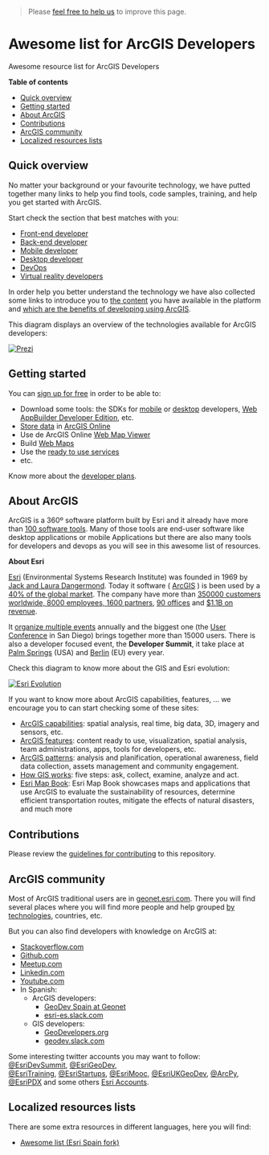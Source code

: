 > Please [feel free to help us](https://github.com/hhkaos/awesome-arcgis#contributions) to
improve this page.

# Awesome list for ArcGIS Developers
Awesome resource list for ArcGIS Developers

<!-- START doctoc generated TOC please keep comment here to allow auto update -->
<!-- DON'T EDIT THIS SECTION, INSTEAD RE-RUN doctoc TO UPDATE -->
**Table of contents**

- [Quick overview](#quick-overview)
- [Getting started](#getting-started)
- [About ArcGIS](#about-arcgis)
- [Contributions](#contributions)
- [ArcGIS community](#arcgis-community)
- [Localized resources lists](#localized-resources-lists)

<!-- END doctoc generated TOC please keep comment here to allow auto update -->

## Quick overview
No matter your background or your favourite technology, we have putted together many links to help you find tools, code samples, training, and help you get started with ArcGIS.

Start check the section that best matches with you:
* [Front-end developer](front-end/README.md)
* [Back-end developer](back-end/README.md)
* [Mobile developer](mobile/README.md)
* [Desktop developer](desktop/README.md)
* [DevOps](devops/README.md)
* [Virtual reality developers](vr/README.md)

In order help you better understand the technology we have also collected some links to introduce you to [the content](arcgis/content/README.md) you have available in the platform and [which are the benefits of developing using ArcGIS](arcgis/README.md).

This diagram displays an overview of the technologies available for ArcGIS developers:

[![Prezi](https://0701.static.prezi.com/preview/v2/5zt6hpkimmdhkmg4p6yk5cpeuh6jc3sachvcdoaizecfr3dnitcq_3_0.png?fallback_with_redirect=false)](https://prezi.com/plj9jjmhl4bv/arcgis-developers-tecnologies-resources/)

## Getting started
You can [sign up for free](https://developers.arcgis.com/sign-up/) in order to be able to:
* Download some tools: the SDKs for [mobile](mobile/README.md) or [desktop](desktop/README.md) developers, [Web AppBuilder Developer Edition](arcgis/products/web-appbuilder/README.md), etc.
* [Store data](arcgis/content/README.md) in [ArcGIS Online](arcgis/products/arcgis-online/README.md)
* Use de ArcGIS Online [Web Map Viewer](arcgis/products/web-map-viewer/README.md)
* Build [Web Maps](arcgis/open-specifications/web-map/README.md)
* Use the [ready to use services](arcgis/products/arcgis-online/rest-apis/ready-to-use-services/README.md)
* etc.

Know more about the [developer plans](arcgis/developer-plan/README.md).

## About ArcGIS
ArcGIS is a 360º software platform built by Esri and it already have more than
[100 software tools](http://www.esri.com/products#alpha-list). Many of those tools are end-user software like desktop
applications or mobile Applications but there are also many tools for developers
and devops as you will see in this awesome list of resources.

**About Esri**

[Esri](https://en.wikipedia.org/wiki/Esri) (Environmental Systems Research Institute) was founded in 1969 by [Jack and Laura Dangermond](https://givingpledge.org/pdf/pledge-letters/Dangermond_Letter.pdf). Today it software ( [ArcGIS](https://en.wikipedia.org/wiki/ArcGIS) ) is been used by a [40% of the global market](https://apb.directionsmag.com/entry/esri-has-40-of-gis-marketshare/215188). The company have more than [350000 customers worldwide, 8000 employees, 1600 partners](http://www.esri.com/about-esri#who-we-are), [90 offices](http://www.esri.com/about-esri/contact#outsideUS) and [$1.1B on revenue](https://en.wikipedia.org/wiki/Esri).

It [organize multiple events](http://www.esri.com/events) annually and the biggest one (the [User Conference](http://www.esri.com/events/user-conference) in San Diego) brings together more than 15000 users. There is also a developer focused event, the **Developer Summit**, it take place at [Palm Springs](http://www.esri.com/events/devsummit) (USA) and [Berlin](http://www.esri.com/events/devsummit-europe) (EU) every year.

Check this diagram to know more about the GIS and Esri evolution:

[![Esri Evolution](https://docs.google.com/drawings/d/11UiTWB7L7kH9lQqSiKPrfJD1rD9_8irPUGMYtnLzoZ4/pub?w=1227&h=692)](https://docs.google.com/drawings/d/11UiTWB7L7kH9lQqSiKPrfJD1rD9_8irPUGMYtnLzoZ4/edit?usp=sharing)

If you want to know more about ArcGIS capabilities, features, ... we encourage you to can start checking some of these sites:
* [ArcGIS capabilities](http://www.esri.com/software/arcgis/capabilities): spatial analysis, real time, big data, 3D, imagery and sensors, etc.
* [ArcGIS features](http://www.arcgis.com/features/features.html): content ready to use, visualization, spatial analysis, team administrations, apps, tools for developers, etc.
* [ArcGIS patterns](http://www.esri.com/software/arcgis/patterns): analysis and planification, operational awareness, field data collection, assets management and community engagement.
* [How GIS works](http://www.esri.com/what-is-gis/howgisworks): five steps: ask, collect, examine, analyze and act.
* [Esri Map Book](http://www.esri.com/esri-map-book/): Esri Map Book showcases maps and applications that use ArcGIS to evaluate the sustainability of resources, determine efficient transportation routes, mitigate the effects of natural disasters, and much more

## Contributions
Please review the [guidelines for contributing](CONTRIBUTING.md) to this repository.

## ArcGIS community

Most of ArcGIS traditional users are in [geonet.esri.com](https://geonet.esri.com/people). There you will find several places where you will find more
people and help grouped [by technologies](https://geonet.esri.com/community/developers), countries, etc.

But you can also find developers with knowledge on ArcGIS at:
* [Stackoverflow.com](http://stackoverflow.com/tags/arcgis/topusers)
* [Github.com](https://github.com/orgs/Esri/people)
* [Meetup.com](https://www.meetup.com/topics/arcgis/global/)
* [Linkedin.com](https://www.linkedin.com/topic/arcgis)
* [Youtube.com](https://www.youtube.com/results?search_query=arcgis)
* In Spanish:
  * ArcGIS developers:
    * [GeoDev Spain at Geonet](https://geonet.esri.com/groups/geodev-spain)
    * [esri-es.slack.com](esri-es.slack.com)
  * GIS developers:
    * [GeoDevelopers.org](http://geodevelopers.org/community/)
    * [geodev.slack.com](http://geodev.slack.com)

Some interesting twitter accounts you may want to follow:
[@EsriDevSummit](https://twitter.com/EsriDevSummit),
[@EsriGeoDev](https://twitter.com/EsriGeoDev),  
[@EsriTraining](https://twitter.com/EsriTraining),
[@EsriStartups](https://twitter.com/EsriStartups),
[@EsriMooc](https://twitter.com/esrimooc),
[@EsriUKGeoDev](https://twitter.com/EsriUKGeoDev),
[@ArcPy](https://twitter.com/arcpy), [@EsriPDX](https://twitter.com/esripdx)
and some others [Esri Accounts](https://twitter.com/EsriGeoDev/lists/esri-accounts/members).

## Localized resources lists
There are some extra resources in different languages, here you will find:
* [Awesome list (Esri Spain fork)](https://github.com/esri-es/awesome-arcgis)
